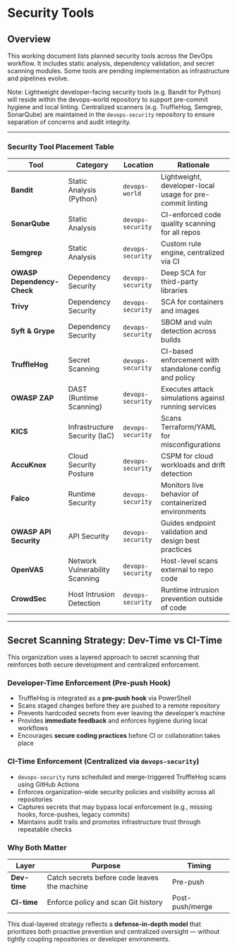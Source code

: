 # Security Tools

## Overview

This working document lists planned security tools across the DevOps workflow. It includes static analysis, dependency validation, and secret scanning modules. Some tools are pending implementation as infrastructure and pipelines evolve.

Note: Lightweight developer-facing security tools (e.g. Bandit for Python) will reside within the devops-world repository to support pre-commit hygiene and local linting. Centralized scanners (e.g. TruffleHog, Semgrep, SonarQube) are maintained in the `devops-security` repository to ensure separation of concerns and audit integrity.

---

### Security Tool Placement Table

| Tool                       | Category                        | Location           | Rationale                                                                 |
|----------------------------|----------------------------------|--------------------|---------------------------------------------------------------------------|
| **Bandit**                 | Static Analysis (Python)         | `devops-world`     | Lightweight, developer-local usage for pre-commit linting                |
| **SonarQube**              | Static Analysis                  | `devops-security`  | CI-enforced code quality scanning for all repos                          |
| **Semgrep**                | Static Analysis                  | `devops-security`  | Custom rule engine, centralized via CI                                   |
| **OWASP Dependency-Check**| Dependency Security              | `devops-security`  | Deep SCA for third-party libraries                                       |
| **Trivy**                 | Dependency Security              | `devops-security`  | SCA for containers and images                                            |
| **Syft & Grype**          | Dependency Security              | `devops-security`  | SBOM and vuln detection across builds                                    |
| **TruffleHog**            | Secret Scanning                  | `devops-security`  | CI-based enforcement with standalone config and policy                   |
| **OWASP ZAP**             | DAST (Runtime Scanning)          | `devops-security`  | Executes attack simulations against running services                     |
| **KICS**                  | Infrastructure Security (IaC)    | `devops-security`  | Scans Terraform/YAML for misconfigurations                               |
| **AccuKnox**              | Cloud Security Posture           | `devops-security`  | CSPM for cloud workloads and drift detection                             |
| **Falco**                 | Runtime Security                 | `devops-security`  | Monitors live behavior of containerized environments                     |
| **OWASP API Security**    | API Security                     | `devops-security`  | Guides endpoint validation and design best practices                     |
| **OpenVAS**               | Network Vulnerability Scanning   | `devops-security`  | Host-level scans external to repo code                                   |
| **CrowdSec**              | Host Intrusion Detection         | `devops-security`  | Runtime intrusion prevention outside of code                             |

---
## Secret Scanning Strategy: Dev-Time vs CI-Time

This organization uses a layered approach to secret scanning that reinforces both secure development and centralized enforcement.

### Developer-Time Enforcement (Pre-push Hook)

- TruffleHog is integrated as a **pre-push hook** via PowerShell  
- Scans staged changes before they are pushed to a remote repository  
- Prevents hardcoded secrets from ever leaving the developer’s machine  
- Provides **immediate feedback** and enforces hygiene during local workflows  
- Encourages **secure coding practices** before CI or collaboration takes place

### CI-Time Enforcement (Centralized via `devops-security`)

- `devops-security` runs scheduled and merge-triggered TruffleHog scans using GitHub Actions  
- Enforces organization-wide security policies and visibility across all repositories  
- Captures secrets that may bypass local enforcement (e.g., missing hooks, force-pushes, legacy commits)  
- Maintains audit trails and promotes infrastructure trust through repeatable checks

### Why Both Matter

| Layer          | Purpose                                       | Timing           |
|----------------|-----------------------------------------------|------------------|
| **Dev-time**   | Catch secrets before code leaves the machine  | Pre-push         |
| **CI-time**    | Enforce policy and scan Git history           | Post-push/merge  |

This dual-layered strategy reflects a **defense-in-depth model** that prioritizes both proactive prevention and centralized oversight — without tightly coupling repositories or developer environments.

